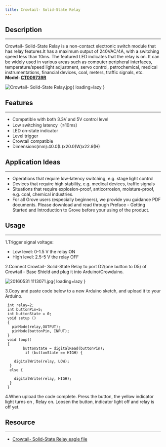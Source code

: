 ```yaml
---
title: Crowtail- Solid-State Relay
---
```


## Description
-----------

Crowtail- Solid-State Relay is a non-contact electronic switch module that has relay features.It has a maximum output of 240VAC/4A, with a switching speed less than 10ms. The featured LED indicates that the relay is on. It can be widely used in various areas such as computer peripheral interfaces, temperature/speed light adjustment, servo control, petrochemical, medical instrumentations, financial devices, coal, meters, traffic signals, etc.   
**Model: [CT009739R](https://www.elecrow.com/crowtail-solid-state-relay.html)**

![Crowtail- Solid-State Relay.jpg](https://wiki.elecrow.com/images/thumb/5/52/Crowtail-_Solid-State_Relay.jpg/600px-Crowtail-_Solid-State_Relay.jpg){ loading=lazy }

## Features
--------

- Compatible with both 3.3V and 5V control level
- Low switching latency（≤10ms）
- LED on-state indicator
- Level trigger
- Crowtail compatible
- Dimensions(mm):40.0(L)x20.0(W)x22.9(H)

## Application Ideas
-----------------

- Operations that require low-latency switching, e.g. stage light control
- Devices that require high stability, e.g. medical devices, traffic signals
- Situations that require explosion-proof, anticorrosion, moisture-proof, e.g. coal, chemical industries.
- For all Grove users (especially beginners), we provide you guidance PDF documents. Please download and read through Preface - Getting Started and Introduction to Grove before your using of the product.

## Usage
-----

1.Trigger signal voltage:

- Low level: 0-1.5 V the relay ON
- High level: 2.5-5 V the relay OFF

2.Connect Crowtail- Solid-State Relay to port D2(one button to D5) of Crowtail - Base Shield and plug it into Arduino/Crowduino.

![20160531 1113071.jpg](https://wiki.elecrow.com/images/thumb/e/e2/20160531_1113071.jpg/500px-20160531_1113071.jpg){ loading=lazy }

3.Copy and paste code below to a new Arduino sketch, and upload it to your Arduino.

```
 int relay=2;
 int buttonPin=5;
 int buttonState = 0;
 void setup ()
 { 
   pinMode(relay,OUTPUT);
   pinMode(buttonPin, INPUT); 
 }
 void loop()
 {
        buttonState = digitalRead(buttonPin);
         if (buttonState == HIGH) {     
      
    digitalWrite(relay, LOW);  
  } 
  else {
    
    digitalWrite(relay, HIGH); 
  }
 }
```

4.When upload the code complete. Press the button, the yellow indicator light turns on , Relay on. Loosen the button, indicator light off and relay is off yet.

## Resource
--------

- [Crowtail- Solid-State Relay eagle file](../../files/Crowtail-Solid-State-Relay-eagle-file-zip.md)